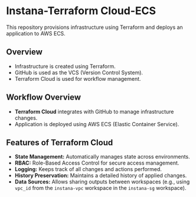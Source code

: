 # Instana-Terraform Cloud-ECS

This repository provisions infrastructure using Terraform and deploys an application to AWS ECS.

## Overview
- Infrastructure is created using Terraform.
- GitHub is used as the VCS (Version Control System).
- Terraform Cloud is used for workflow management.

## Workflow Overview
- **Terraform Cloud** integrates with GitHub to manage infrastructure changes.
- Application is deployed using AWS ECS (Elastic Container Service).

## Features of Terraform Cloud
- **State Management:** Automatically manages state across environments.
- **RBAC:** Role-Based Access Control for secure access management.
- **Logging:** Keeps track of all changes and actions performed.
- **History Preservation:** Maintains a detailed history of applied changes.
- **Data Sources:** Allows sharing outputs between workspaces (e.g., using `vpc_id` from the `instana-vpc` workspace in the `instana-sg` workspace).

